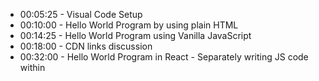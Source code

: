 - 00:05:25 - Visual Code Setup
- 00:10:00 - Hello World Program by using plain HTML
- 00:14:25 - Hello World Program using Vanilla JavaScript
- 00:18:00 - CDN links discussion
- 00:32:00 - Hello World Program in React
          - Separately writing JS code within <script> tags in HTML
          - React.createElement explanation
- 00:54:50 - Nested Elements
- 01:02:00 - Array of children
- 01:05:00 - Need of JSX
          - Rearrangement of CDN files
- 01:19:00 - React Library v/s Framework discussion
- 01:21:00 - Advantages/Specialties of React
- 01:23:00 - Session Recap